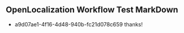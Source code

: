 ## OpenLocalization Workflow Test MarkDown
* a9d07ae1-4f16-4d48-940b-fc21d078c659 thanks!

<!--HONumber=Aug16_HO1-->


